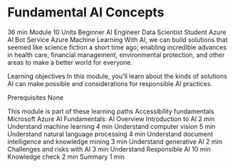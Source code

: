 # Fundamental AI Concepts
36 min
Module
10 Units
Beginner
AI Engineer
Data Scientist
Student
Azure AI Bot Service
Azure Machine Learning
With AI, we can build solutions that seemed like science fiction a short time ago; enabling incredible advances in health care, financial management, environmental protection, and other areas to make a better world for everyone.

Learning objectives
In this module, you'll learn about the kinds of solutions AI can make possible and considerations for responsible AI practices.

Prerequisites
None

This module is part of these learning paths
Accessibility fundamentals
Microsoft Azure AI Fundamentals: AI Overview
Introduction to AI
2 min
Understand machine learning
4 min
Understand computer vision
5 min
Understand natural language processing
4 min
Understand document intelligence and knowledge mining
3 min
Understand generative AI
2 min
Challenges and risks with AI
3 min
Understand Responsible AI
10 min
Knowledge check
2 min
Summary
1 min
